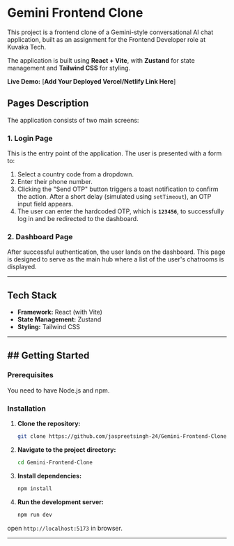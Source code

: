 
# Gemini Frontend Clone

This project is a frontend clone of a Gemini-style conversational AI chat application, built as an assignment for the Frontend Developer role at Kuvaka Tech.

The application is built using **React + Vite**, with **Zustand** for state management and **Tailwind CSS** for styling.

**Live Demo:** [**Add Your Deployed Vercel/Netlify Link Here**]


## Pages Description

The application consists of two main screens:

### 1\. Login Page

This is the entry point of the application. The user is presented with a form to:

1.  Select a country code from a dropdown.
2.  Enter their phone number.
3.  Clicking the "Send OTP" button triggers a toast notification to confirm the action. After a short delay (simulated using `setTimeout`), an OTP input field appears.
4.  The user can enter the hardcoded OTP, which is **`123456`**, to successfully log in and be redirected to the dashboard.

### 2\. Dashboard Page

After successful authentication, the user lands on the dashboard. This page is designed to serve as the main hub where a list of the user's chatrooms is displayed.

-----

##   Tech Stack

  * **Framework:** React (with Vite)
  * **State Management:** Zustand
  * **Styling:** Tailwind CSS

-----

## \#\# Getting Started


### Prerequisites

You need to have Node.js and npm.

### Installation

1.  **Clone the repository:**
    ```sh
    git clone https://github.com/jaspreetsingh-24/Gemini-Frontend-Clone.git
    ```
2.  **Navigate to the project directory:**
    ```sh
    cd Gemini-Frontend-Clone 
    ```
3.  **Install dependencies:**
    ```sh
    npm install
    ```
4.  **Run the development server:**
    ```sh
    npm run dev
    ```

open `http://localhost:5173` in browser.


-----

